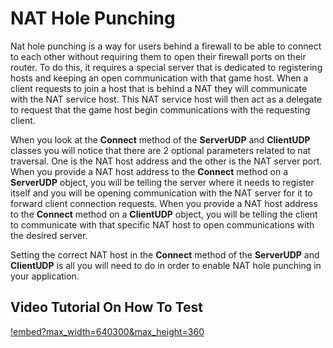 # NAT Hole Punching

Nat hole punching is a way for users behind a firewall to be able to connect to each other without requiring them to open their firewall ports on their router. To do this, it requires a special server that is dedicated to registering hosts and keeping an open communication with that game host. When a client requests to join a host that is behind a NAT they will communicate with the NAT service host. This NAT service host will then act as a delegate to request that the game host begin communications with the requesting client.

When you look at the **Connect** method of the **ServerUDP** and **ClientUDP** classes you will notice that there are 2 optional parameters related to nat traversal. One is the NAT host address and the other is the NAT server port. When you provide a NAT host address to the **Connect** method on a **ServerUDP** object, you will be telling the server where it needs to register itself and you will be opening communication with the NAT server for it to forward client connection requests. When you provide a NAT host address to the **Connect** method on a **ClientUDP** object, you will be telling the client to communicate with that specific NAT host to open communications with the desired server.

Setting the correct NAT host in the **Connect** method of the **ServerUDP** and **ClientUDP** is all you will need to do in order to enable NAT hole punching in your application.

## Video Tutorial On How To Test
[!embed?max_width=640300&max_height=360](https://www.youtube.com/watch?v=AbZX8GchHS4)

